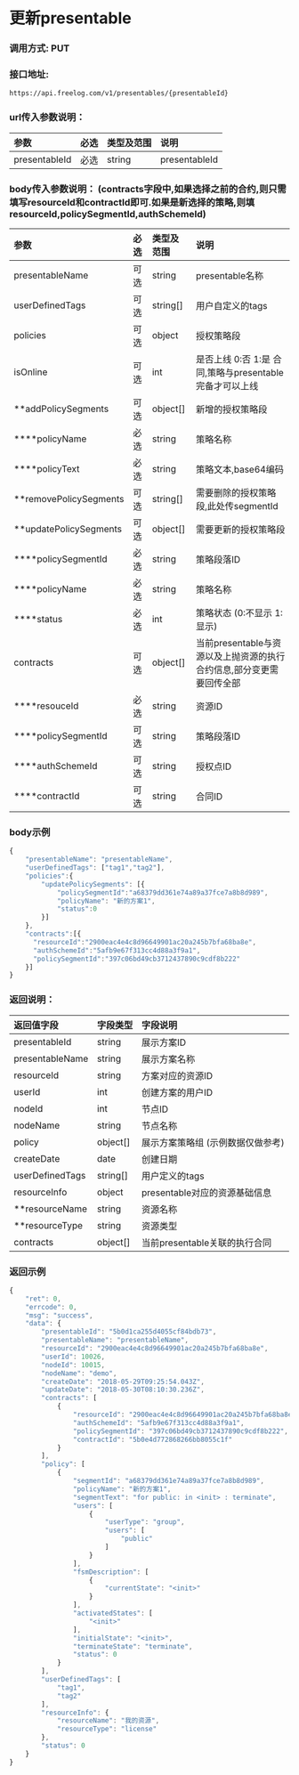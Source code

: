 # 更新presentable

### 调用方式: PUT

### 接口地址:

```
https://api.freelog.com/v1/presentables/{presentableId}
```

### url传入参数说明：

| 参数 | 必选 | 类型及范围 | 说明 |
| :--- | :--- | :--- | :--- |
|presentableId|必选|string|presentableId


### body传入参数说明： (contracts字段中,如果选择之前的合约,则只需填写resourceId和contractId即可.如果是新选择的策略,则填resourceId,policySegmentId,authSchemeId)

| 参数 | 必选 | 类型及范围 | 说明 |
| :--- | :--- | :--- | :--- |
|presentableName|可选|string|presentable名称
|userDefinedTags|可选|string[]| 用户自定义的tags |
|policies|可选|object| 授权策略段 |
|isOnline|可选|int|是否上线 0:否 1:是 合同,策略与presentable完备才可以上线|
|**addPolicySegments|可选|object[]| 新增的授权策略段 |
|****policyName|必选|string| 策略名称 |
|****policyText|必选|string| 策略文本,base64编码 |
|**removePolicySegments|可选|string[]| 需要删除的授权策略段,此处传segmentId |
|**updatePolicySegments|可选|object[]| 需要更新的授权策略段 |
|****policySegmentId|必选|string| 策略段落ID |
|****policyName|必选|string| 策略名称 |
|****status|必选|int| 策略状态 (0:不显示 1:显示) |
|contracts|可选|object[]| 当前presentable与资源以及上抛资源的执行合约信息,部分变更需要回传全部 |
|****resouceId|必选|string| 资源ID |
|****policySegmentId|可选|string| 策略段落ID |
|****authSchemeId|可选|string| 授权点ID |
|****contractId|可选|string|合同ID|


### body示例

```js
{
	"presentableName": "presentableName",
	"userDefinedTags": ["tag1","tag2"],
  	"policies":{
  	    "updatePolicySegments": [{
          	"policySegmentId":"a68379dd361e74a89a37fce7a8b8d989",
			"policyName": "新的方案1",
            "status":0
		}]
  	},
  	"contracts":[{
      "resourceId":"2900eac4e4c8d96649901ac20a245b7bfa68ba8e",
      "authSchemeId":"5afb9e67f313cc4d88a3f9a1",
      "policySegmentId":"397c06bd49cb3712437890c9cdf8b222"
  	}]
}
```

### 返回说明：

| 返回值字段 | 字段类型 | 字段说明 |
| :--- | :--- | :--- |
| presentableId | string | 展示方案ID|
| presentableName | string | 展示方案名称 |
| resourceId | string | 方案对应的资源ID |
| userId | int| 创建方案的用户ID |
| nodeId | int| 节点ID |
| nodeName | string| 节点名称 |
| policy| object[]| 展示方案策略组 (示例数据仅做参考)|
| createDate| date|创建日期|
| userDefinedTags| string[]| 用户定义的tags |
| resourceInfo| object| presentable对应的资源基础信息 |
| **resourceName| string| 资源名称 |
| **resourceType| string| 资源类型 |
| contracts | object[]| 当前presentable关联的执行合同 |


### 返回示例

```js
{
    "ret": 0,
    "errcode": 0,
    "msg": "success",
    "data": {
        "presentableId": "5b0d1ca255d4055cf84bdb73",
        "presentableName": "presentableName",
        "resourceId": "2900eac4e4c8d96649901ac20a245b7bfa68ba8e",
        "userId": 10026,
        "nodeId": 10015,
        "nodeName": "demo",
        "createDate": "2018-05-29T09:25:54.043Z",
        "updateDate": "2018-05-30T08:10:30.236Z",
        "contracts": [
            {
                "resourceId": "2900eac4e4c8d96649901ac20a245b7bfa68ba8e",
                "authSchemeId": "5afb9e67f313cc4d88a3f9a1",
                "policySegmentId": "397c06bd49cb3712437890c9cdf8b222",
                "contractId": "5b0e4d772868266bb8055c1f"
            }
        ],
        "policy": [
            {
                "segmentId": "a68379dd361e74a89a37fce7a8b8d989",
                "policyName": "新的方案1",
                "segmentText": "for public: in <init> : terminate",
                "users": [
                    {
                        "userType": "group",
                        "users": [
                            "public"
                        ]
                    }
                ],
                "fsmDescription": [
                    {
                        "currentState": "<init>"
                    }
                ],
                "activatedStates": [
                    "<init>"
                ],
                "initialState": "<init>",
                "terminateState": "terminate",
                "status": 0
            }
        ],
        "userDefinedTags": [
            "tag1",
            "tag2"
        ],
        "resourceInfo": {
            "resourceName": "我的资源",
            "resourceType": "license"
        },
        "status": 0
    }
}
```
